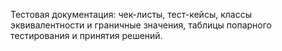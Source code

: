 Тестовая документация: чек-листы, тест-кейсы, классы эквивалентности и граничные значения, таблицы попарного тестирования и принятия решений.
